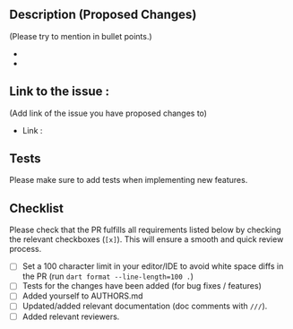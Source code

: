 ## Description (Proposed Changes)

(Please try to mention in bullet points.)

-
-

## Link to the issue :

(Add link of the issue you have proposed changes to)

- Link :

## Tests

Please make sure to add tests when implementing new features.

## Checklist

Please check that the PR fulfills all requirements listed below by checking the relevant
checkboxes (`[x]`). This will ensure a smooth and quick review process.

- [ ] Set a 100 character limit in your editor/IDE to avoid white space diffs in the PR
  (run `dart format --line-length=100 .`)
- [ ] Tests for the changes have been added (for bug fixes / features)
- [ ] Added yourself to AUTHORS.md
- [ ] Updated/added relevant documentation (doc comments with `///`).
- [ ] Added relevant reviewers.
